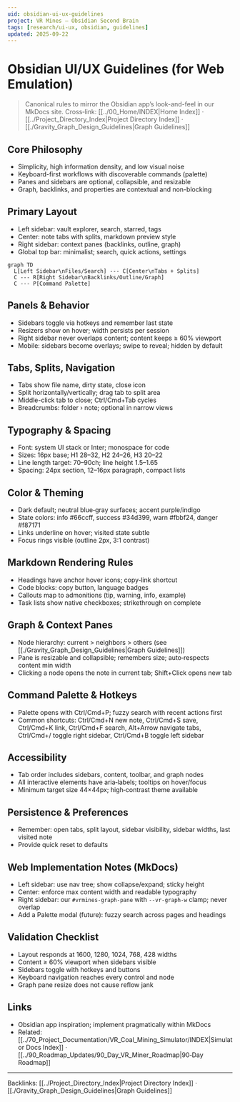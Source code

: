 ```yaml
---
uid: obsidian-ui-ux-guidelines
project: VR Mines — Obsidian Second Brain
tags: [research/ui-ux, obsidian, guidelines]
updated: 2025-09-22
---
```


# Obsidian UI/UX Guidelines (for Web Emulation)

> Canonical rules to mirror the Obsidian app’s look-and-feel in our MkDocs site.
> Cross‑link: [[../00_Home/INDEX|Home Index]] · [[../Project_Directory_Index|Project Directory Index]] · [[./Gravity_Graph_Design_Guidelines|Graph Guidelines]]

## Core Philosophy
- Simplicity, high information density, and low visual noise
- Keyboard-first workflows with discoverable commands (palette)
- Panes and sidebars are optional, collapsible, and resizable
- Graph, backlinks, and properties are contextual and non-blocking

## Primary Layout
- Left sidebar: vault explorer, search, starred, tags
- Center: note tabs with splits, markdown preview style
- Right sidebar: context panes (backlinks, outline, graph)
- Global top bar: minimalist; search, quick actions, settings

```mermaid
graph TD
  L[Left Sidebar\nFiles/Search] --- C[Center\nTabs + Splits]
  C --- R[Right Sidebar\nBacklinks/Outline/Graph]
  C --- P[Command Palette]
```

## Panels & Behavior
- Sidebars toggle via hotkeys and remember last state
- Resizers show on hover; width persists per session
- Right sidebar never overlaps content; content keeps ≥ 60% viewport
- Mobile: sidebars become overlays; swipe to reveal; hidden by default

## Tabs, Splits, Navigation
- Tabs show file name, dirty state, close icon
- Split horizontally/vertically; drag tab to split area
- Middle-click tab to close; Ctrl/Cmd+Tab cycles
- Breadcrumbs: folder › note; optional in narrow views

## Typography & Spacing
- Font: system UI stack or Inter; monospace for code
- Sizes: 16px base; H1 28–32, H2 24–26, H3 20–22
- Line length target: 70–90ch; line height 1.5–1.65
- Spacing: 24px section, 12–16px paragraph, compact lists

## Color & Theming
- Dark default; neutral blue‑gray surfaces; accent purple/indigo
- State colors: info #66ccff, success #34d399, warn #fbbf24, danger #f87171
- Links underline on hover; visited state subtle
- Focus rings visible (outline 2px, 3:1 contrast)

## Markdown Rendering Rules
- Headings have anchor hover icons; copy‑link shortcut
- Code blocks: copy button, language badges
- Callouts map to admonitions (tip, warning, info, example)
- Task lists show native checkboxes; strikethrough on complete

## Graph & Context Panes
- Node hierarchy: current > neighbors > others (see [[./Gravity_Graph_Design_Guidelines|Graph Guidelines]])
- Pane is resizable and collapsible; remembers size; auto‑respects content min width
- Clicking a node opens the note in current tab; Shift+Click opens new tab

## Command Palette & Hotkeys
- Palette opens with Ctrl/Cmd+P; fuzzy search with recent actions first
- Common shortcuts: Ctrl/Cmd+N new note, Ctrl/Cmd+S save, Ctrl/Cmd+K link, Ctrl/Cmd+F search, Alt+Arrow navigate tabs, Ctrl/Cmd+/ toggle right sidebar, Ctrl/Cmd+B toggle left sidebar

## Accessibility
- Tab order includes sidebars, content, toolbar, and graph nodes
- All interactive elements have aria‑labels; tooltips on hover/focus
- Minimum target size 44×44px; high‑contrast theme available

## Persistence & Preferences
- Remember: open tabs, split layout, sidebar visibility, sidebar widths, last visited note
- Provide quick reset to defaults

## Web Implementation Notes (MkDocs)
- Left sidebar: use nav tree; show collapse/expand; sticky height
- Center: enforce max content width and readable typography
- Right sidebar: our `#vrmines-graph-pane` with `--vr-graph-w` clamp; never overlap
- Add a Palette modal (future): fuzzy search across pages and headings

## Validation Checklist
- Layout responds at 1600, 1280, 1024, 768, 428 widths
- Content ≥ 60% viewport when sidebars visible
- Sidebars toggle with hotkeys and buttons
- Keyboard navigation reaches every control and node
- Graph pane resize does not cause reflow jank

## Links
- Obsidian app inspiration; implement pragmatically within MkDocs
- Related: [[../70_Project_Documentation/VR_Coal_Mining_Simulator/INDEX|Simulator Docs Index]] · [[../90_Roadmap_Updates/90_Day_VR_Miner_Roadmap|90‑Day Roadmap]]

---
Backlinks: [[../Project_Directory_Index|Project Directory Index]] · [[./Gravity_Graph_Design_Guidelines|Graph Guidelines]]

